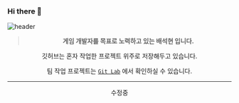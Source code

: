 ### Hi there 👋
![header](https://capsule-render.vercel.app/api?type=Waving&color=gradient&height=200&section=header&text=Hyeon's%20Github&fontColor=FFFFFF&fontSize=50)

<div align="center">  
     
>**게임 개발자를 목표로 노력하고 있는 배석현 입니다.**     
     
깃허브는 혼자 작업한 프로젝트 위주로 저장해두고 있습니다.  

팀 작업 프로젝트는 [`Git Lab`](https://gitlab.com/dashboard/groups) 에서 확인하실 수 있습니다.   
***
</div>

<div align="center">
수정중
</div>
